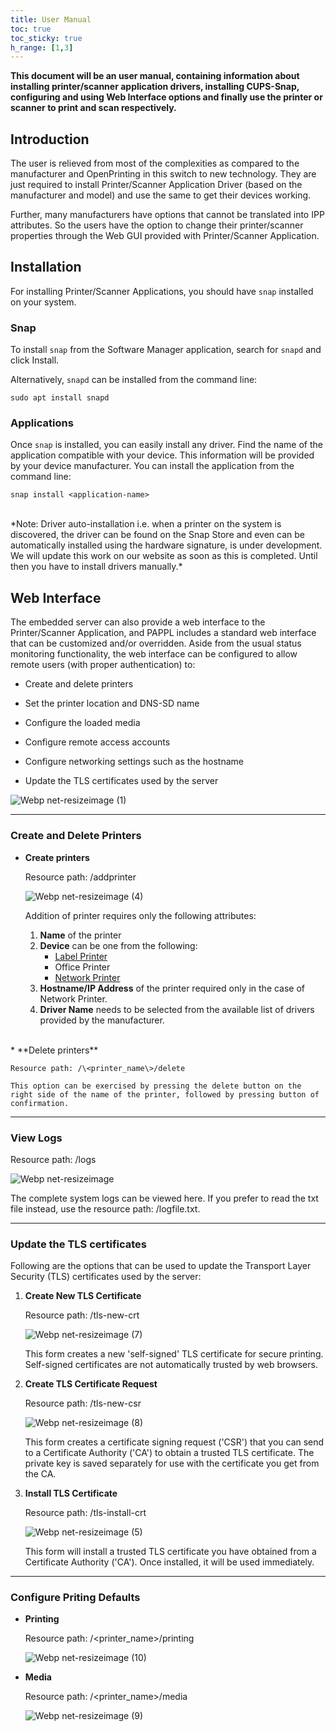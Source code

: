 ```yaml
---
title: User Manual
toc: true
toc_sticky: true
h_range: [1,3]
---
```


**This document will be an user manual, containing information about installing printer/scanner application drivers, installing CUPS-Snap, configuring and using Web Interface options and finally use the printer or scanner to print and scan respectively.**

## Introduction

The user is relieved from most of the complexities as compared to the manufacturer and OpenPrinting in this switch to new technology. They are just required to install Printer/Scanner Application Driver (based on the manufacturer and model) and use the same to get their devices working.

Further, many manufacturers have options that cannot be translated into IPP attributes. So the users have the option to change their printer/scanner properties through the Web GUI provided with Printer/Scanner Application.


## Installation

For installing Printer/Scanner Applications, you should have `snap` installed on your system.

### Snap

To install `snap` from the Software Manager application, search for `snapd` and click Install.

Alternatively, `snapd` can be installed from the command line:

    sudo apt install snapd

### Applications

Once `snap` is installed, you can easily install any driver. Find the name of the application compatible with your device. This information will be provided by your device manufacturer. You can install the application from the command line:

    snap install <application-name>

<br>
*Note: Driver auto-installation i.e. when a printer on the system is discovered, the driver can be found on the Snap Store and even can be automatically installed using the hardware signature, is under development. We will update this work on our website as soon as this is completed. Until then you have to install drivers manually.*

## Web Interface

The embedded server can also provide a web interface to the Printer/Scanner Application, and PAPPL includes a standard web interface that can be customized and/or overridden. Aside from the usual status monitoring functionality, the web interface can be configured to allow remote users (with proper authentication) to:

* Create and delete printers

* Set the printer location and DNS-SD name

* Configure the loaded media

* Configure remote access accounts

* Configure networking settings such as the hostname 

* Update the TLS certificates used by the server

![Webp net-resizeimage (1)](https://user-images.githubusercontent.com/43112419/97160934-1850f900-17a3-11eb-93cd-fe881c5816b7.png)

___

### Create and Delete Printers

* **Create printers**

    Resource path: /addprinter

    ![Webp net-resizeimage (4)](https://user-images.githubusercontent.com/43112419/97161428-d2e0fb80-17a3-11eb-856b-b56752f4995e.png)

    Addition of printer requires only the following attributes:
    1. **Name** of the printer
    2. **Device** can be one from the following:
        * [Label Printer](https://en.wikipedia.org/wiki/Label_printer)
        * Office Printer
        * [Network Printer](https://www.computerhope.com/jargon/n/netwprin.htm#:~:text=A%20network%20printer%20is%20a,to%20a%20single%2C%20dedicated%20computer.)
    3. **Hostname/IP Address** of the printer required only in the case of Network Printer.
    4. **Driver Name** needs to be selected from the available list of drivers provided by the manufacturer.

<br />
* **Delete printers**

    Resource path: /\<printer_name\>/delete

    This option can be exercised by pressing the delete button on the right side of the name of the printer, followed by pressing button of confirmation.

___

### View Logs

Resource path: /logs

![Webp net-resizeimage](https://user-images.githubusercontent.com/43112419/97160724-c7d99b80-17a2-11eb-8986-eb0b34733147.png)

The complete system logs can be viewed here. If you prefer to read the txt file instead, use the resource path: /logfile.txt.

___

### Update the TLS certificates

Following are the options that can be used to update the Transport Layer Security (TLS) certificates used by the server:

1. **Create New TLS Certificate**

    Resource path: /tls-new-crt

    ![Webp net-resizeimage (7)](https://user-images.githubusercontent.com/43112419/97260304-adef9580-1842-11eb-860b-d30552b9a5cd.png)

    This form creates a new 'self-signed' TLS certificate for secure printing. Self-signed certificates are not automatically trusted by web browsers.


2. **Create TLS Certificate Request**

    Resource path: /tls-new-csr

    ![Webp net-resizeimage (8)](https://user-images.githubusercontent.com/43112419/97261055-07a48f80-1844-11eb-94cb-3ac1443853bb.png)
    
    This form creates a certificate signing request ('CSR') that you can send to a Certificate Authority ('CA') to obtain a trusted TLS certificate. The private key is saved separately for use with the certificate you get from the CA.


3. **Install TLS Certificate**

    Resource path: /tls-install-crt

    ![Webp net-resizeimage (5)](https://user-images.githubusercontent.com/43112419/97259946-efcc0c00-1841-11eb-936d-6f9159d184ac.png)

    This form will install a trusted TLS certificate you have obtained from a Certificate Authority ('CA'). Once installed, it will be used immediately.

___

### Configure Priting Defaults

* **Printing**

    Resource path: /\<printer_name\>/printing

    ![Webp net-resizeimage (10)](https://user-images.githubusercontent.com/43112419/97261802-9c5bbd00-1845-11eb-9618-5907372c0755.png)

    
* **Media**

    Resource path: /\<printer_name\>/media

    ![Webp net-resizeimage (9)](https://user-images.githubusercontent.com/43112419/97261806-a087da80-1845-11eb-8bb9-b189f4f4553f.png)
